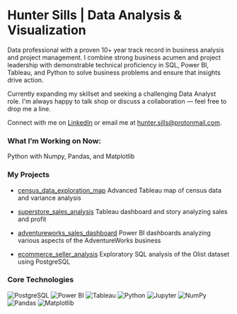 # Hunter Sills  |  Data Analysis & Visualization

Data professional with a proven 10+ year track record in business analysis and project management. I combine strong business acumen and project leadership with demonstrable technical proficiency in SQL, Power BI, Tableau, and Python to solve business problems and ensure that insights drive action.

Currently expanding my skillset and seeking a challenging Data Analyst role. I'm always happy to talk shop or discuss a collaboration — feel free to drop me a line.

Connect with me on [LinkedIn](https://www.linkedin.com/in/hunter-sills/) or email me at hunter.sills@protonmail.com.



### What I’m Working on Now:

Python with Numpy, Pandas, and Matplotlib



### My Projects

*   [census_data_exploration_map](https://github.com/hunter-sills/census_data_exploration_map)
    Advanced Tableau map of census data and variance analysis

    
*   [superstore_sales_analysis](https://github.com/hunter-sills/superstore_sales_analysis)
    Tableau dashboard and story analyzing sales and profit

    
*   [adventureworks_sales_dashboard](https://github.com/hunter-sills/adventureworks_sales_dashboard)
    Power BI dashboards analyzing various aspects of the AdventureWorks business

    
*   [ecommerce_seller_analysis](https://github.com/hunter-sills/ecommerce_seller_analysis)
    Exploratory SQL analysis of the Olist dataset using PostgreSQL



### Core Technologies

![PostgreSQL](https://img.shields.io/badge/PostgreSQL-316192?style=for-the-badge&logo=postgresql&logoColor=white) ![Power BI](https://img.shields.io/badge/Power%20BI-F2C811?style=for-the-badge&logo=powerbi&logoColor=black) ![Tableau](https://img.shields.io/badge/Tableau-E97627?style=for-the-badge&logo=tableau&logoColor=white) ![Python](https://img.shields.io/badge/Python-3776AB?style=for-the-badge&logo=python&logoColor=white) ![Jupyter](https://img.shields.io/badge/Jupyter-F37626?style=for-the-badge&logo=jupyter&logoColor=white) ![NumPy](https://img.shields.io/badge/Numpy-013243?style=for-the-badge&logo=numpy&logoColor=white) ![Pandas](https://img.shields.io/badge/Pandas-150458?style=for-the-badge&logo=pandas&logoColor=white) ![Matplotlib](https://img.shields.io/badge/Matplotlib-003D50?style=for-the-badge&logo=matplotlib&logoColor=white)
